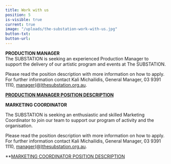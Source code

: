 ```yaml
---
title: Work with us
position: 5
is-visible: true
current: true
image: "/uploads/the-substation-work-with-us.jpg"
button-txt: 
button-url: 
---
```


**PRODUCTION MANAGER** <br>
The SUBSTATION is seeking an experienced Production Manager to support the delivery of our artistic program and events at The SUBSTATION.

Please read the position description with more information on how to apply. For further information contact Kali Michailidis, General Manager, 03 9391 1110, [manager(@)thesubstation.org.au](mailto:manager@thesubstation.org.au).

**[PRODUCTION MANAGER POSITION DESCRIPTION](/uploads/PRODUCTION%20MANAGER%20Position%20Description.pdf)**

**MARKETING COORDINATOR**<br>

The SUBSTATION is seeking an enthusiastic and skilled Marketing Coordinator to join our team to support our program of activity and the organisation.

Please read the position description with more information on how to apply. For further information contact Kali Michailidis, General Manager, 03 9391 1110, [manager(@)thesubstation.org.au](mailto:manager@thesubstation.org.au).

**[MARKETING COORDINATOR POSITION DESCRIPTION](http://thesubstation.org.au/uploads/Marketing%20Coordinator%20Position%20Description.pdf)